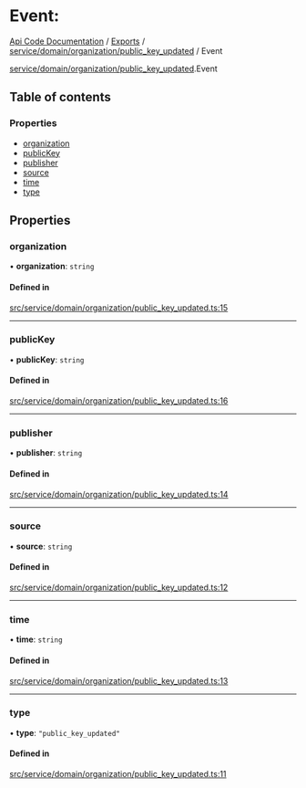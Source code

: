 # Event: 
 
[Api Code Documentation](../README.md) / [Exports](../modules.md) / [service/domain/organization/public\_key\_updated](../modules/service_domain_organization_public_key_updated.md) / Event

[service/domain/organization/public_key_updated](../modules/service_domain_organization_public_key_updated.md).Event

## Table of contents

### Properties

- [organization](service_domain_organization_public_key_updated.Event.md#organization)
- [publicKey](service_domain_organization_public_key_updated.Event.md#publickey)
- [publisher](service_domain_organization_public_key_updated.Event.md#publisher)
- [source](service_domain_organization_public_key_updated.Event.md#source)
- [time](service_domain_organization_public_key_updated.Event.md#time)
- [type](service_domain_organization_public_key_updated.Event.md#type)

## Properties

### organization

• **organization**: `string`

#### Defined in

[src/service/domain/organization/public_key_updated.ts:15](https://github.com/openkfw/TruBudget/blob/0804644/api/src/service/domain/organization/public_key_updated.ts#L15)

___

### publicKey

• **publicKey**: `string`

#### Defined in

[src/service/domain/organization/public_key_updated.ts:16](https://github.com/openkfw/TruBudget/blob/0804644/api/src/service/domain/organization/public_key_updated.ts#L16)

___

### publisher

• **publisher**: `string`

#### Defined in

[src/service/domain/organization/public_key_updated.ts:14](https://github.com/openkfw/TruBudget/blob/0804644/api/src/service/domain/organization/public_key_updated.ts#L14)

___

### source

• **source**: `string`

#### Defined in

[src/service/domain/organization/public_key_updated.ts:12](https://github.com/openkfw/TruBudget/blob/0804644/api/src/service/domain/organization/public_key_updated.ts#L12)

___

### time

• **time**: `string`

#### Defined in

[src/service/domain/organization/public_key_updated.ts:13](https://github.com/openkfw/TruBudget/blob/0804644/api/src/service/domain/organization/public_key_updated.ts#L13)

___

### type

• **type**: ``"public_key_updated"``

#### Defined in

[src/service/domain/organization/public_key_updated.ts:11](https://github.com/openkfw/TruBudget/blob/0804644/api/src/service/domain/organization/public_key_updated.ts#L11)
